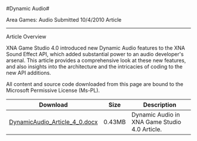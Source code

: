 #Dynamic Audio#

Area
Games: Audio
Submitted
10/4/2010
Article

---

Article Overview

XNA Game Studio 4.0 introduced new Dynamic Audio features to the XNA Sound Effect API, which added substantial power to an audio developer's arsenal. This article provides a comprehensive look at these new features, and also insights into the architecture and the intricacies of coding to the new API additions.

All content and source code downloaded from this page are bound to the Microsoft Permissive License (Ms-PL).

Download | Size | Description
---|---|---|
[DynamicAudio_Article_4_0.docx](https://github.com/nkast/XNAGameStudio/blob/master/Documents/DynamicAudio_Article_4_0.docx?raw=true) | 0.43MB | Dynamic Audio in XNA Game Studio 4.0 Article. 